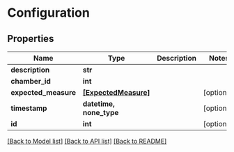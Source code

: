 # Configuration


## Properties
Name | Type | Description | Notes
------------ | ------------- | ------------- | -------------
**description** | **str** |  | 
**chamber_id** | **int** |  | 
**expected_measure** | [**[ExpectedMeasure]**](ExpectedMeasure.md) |  | [optional] 
**timestamp** | **datetime, none_type** |  | [optional] 
**id** | **int** |  | [optional] 

[[Back to Model list]](../README.md#documentation-for-models) [[Back to API list]](../README.md#documentation-for-api-endpoints) [[Back to README]](../README.md)


